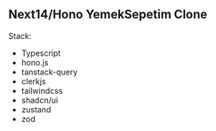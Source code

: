 ## Next14/Hono YemekSepetim Clone

Stack:

-   Typescript
-   hono.js
-   tanstack-query
-   clerkjs
-   tailwindcss
-   shadcn/ui
-   zustand
-   zod
